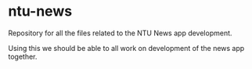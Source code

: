# ntu-news
Repository for all the files related to the NTU News app development. 

Using this we should be able to all work on development of the news app together.
